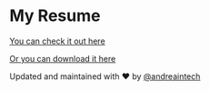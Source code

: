 # My Resume

[You can check it out here](https://andreaintech.github.io/resume/)

[Or you can download it here](https://docs.google.com/viewerng/viewer?url=https://raw.githubusercontent.com/andreaintech/resume/master/AndreaDaSilva_Resume_FullVersion.pdf)



Updated and maintained with ❤️ by [@andreaintech](https://andreaintech.github.io/web/)
